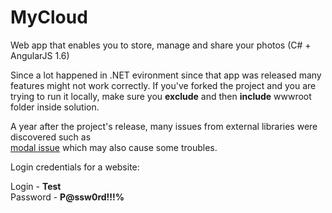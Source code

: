 # MyCloud
Web app that enables you to store, manage and share your photos (C# + AngularJS 1.6)

Since a lot happened in .NET evironment since that app was released many features might not work correctly. 
If you've forked the project and you are trying to run it locally, make sure you **exclude** and then **include** wwwroot folder inside solution.

A year after the project's release, many issues from external libraries were discovered such as <br />
[modal issue](https://github.com/angular-ui/bootstrap/issues/6501) which may also cause some troubles.

Login credentials for a website:

Login - **Test**<br />
Password - **P@ssw0rd!!!%**
